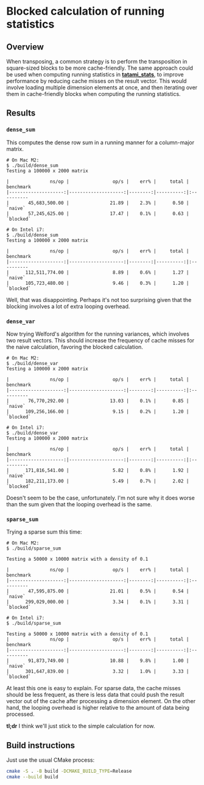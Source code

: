 # Blocked calculation of running statistics

## Overview

When transposing, a common strategy is to perform the transposition in square-sized blocks to be more cache-friendly.
The same approach could be used when computing running statistics in [**tatami_stats**](https://github.com/tatami-inc/tatami_stats), 
to improve performance by reducing cache misses on the result vector.
This would involve loading multiple dimension elements at once, and then iterating over them in cache-friendly blocks when computing the running statistics.

## Results

### `dense_sum`

This computes the dense row sum in a running manner for a column-major matrix.

```console
# On Mac M2:
$ ./build/dense_sum
Testing a 100000 x 2000 matrix

|               ns/op |                op/s |    err% |     total | benchmark
|--------------------:|--------------------:|--------:|----------:|:----------
|       45,683,500.00 |               21.89 |    2.3% |      0.50 | `naive`
|       57,245,625.00 |               17.47 |    0.1% |      0.63 | `blocked`

# On Intel i7:
$ ./build/dense_sum
Testing a 100000 x 2000 matrix

|               ns/op |                op/s |    err% |     total | benchmark
|--------------------:|--------------------:|--------:|----------:|:----------
|      112,511,774.00 |                8.89 |    0.6% |      1.27 | `naive`
|      105,723,480.00 |                9.46 |    0.3% |      1.20 | `blocked`
```

Well, that was disappointing.
Perhaps it's not too surprising given that the blocking involves a lot of extra looping overhead.

### `dense_var`

Now trying Welford's algorithm for the running variances, which involves two result vectors.
This should increase the frequency of cache misses for the naive calculation, favoring the blocked calculation.

```console
# On Mac M2:
$ ./build/dense_var
Testing a 100000 x 2000 matrix

|               ns/op |                op/s |    err% |     total | benchmark
|--------------------:|--------------------:|--------:|----------:|:----------
|       76,770,292.00 |               13.03 |    0.1% |      0.85 | `naive`
|      109,256,166.00 |                9.15 |    0.2% |      1.20 | `blocked`

# On Intel i7:
$ ./build/dense_var
Testing a 100000 x 2000 matrix

|               ns/op |                op/s |    err% |     total | benchmark
|--------------------:|--------------------:|--------:|----------:|:----------
|      171,816,541.00 |                5.82 |    0.8% |      1.92 | `naive`
|      182,211,173.00 |                5.49 |    0.7% |      2.02 | `blocked`
```

Doesn't seem to be the case, unfortunately.
I'm not sure why it does worse than the sum given that the looping overhead is the same.

### `sparse_sum`

Trying a sparse sum this time:

```console
# On Mac M2:
$ ./build/sparse_sum

Testing a 50000 x 10000 matrix with a density of 0.1

|               ns/op |                op/s |    err% |     total | benchmark
|--------------------:|--------------------:|--------:|----------:|:----------
|       47,595,875.00 |               21.01 |    0.5% |      0.54 | `naive`
|      299,029,000.00 |                3.34 |    0.1% |      3.31 | `blocked`

# On Intel i7:
$ ./build/sparse_sum

Testing a 50000 x 10000 matrix with a density of 0.1
|               ns/op |                op/s |    err% |     total | benchmark
|--------------------:|--------------------:|--------:|----------:|:----------
|       91,873,749.00 |               10.88 |    9.8% |      1.00 | `naive`
|      301,647,839.00 |                3.32 |    1.0% |      3.33 | `blocked`
```

At least this one is easy to explain.
For sparse data, the cache misses should be less frequent, as there is less data that could push the result vector out of the cache after processing a dimension element.
On the other hand, the looping overhead is higher relative to the amount of data being processed.

**tl;dr** I think we'll just stick to the simple calculation for now.

## Build instructions

Just use the usual CMake process:

```sh
cmake -S . -B build -DCMAKE_BUILD_TYPE=Release
cmake --build build
```
